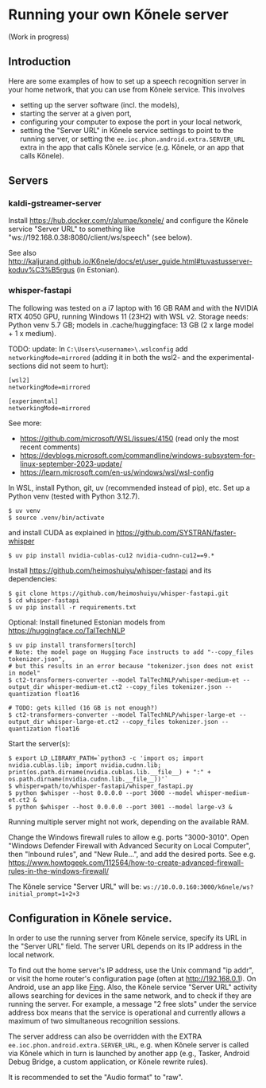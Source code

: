# Running your own Kõnele server

(Work in progress)

## Introduction

Here are some examples of how to set up a speech recognition server in your home network,
that you can use from Kõnele service. This involves

- setting up the server software (incl. the models),
- starting the server at a given port,
- configuring your computer to expose the port in your local network,
- setting the "Server URL" in Kõnele service settings to point to the running server,
  or setting the ``ee.ioc.phon.android.extra.SERVER_URL`` extra in the app that
  calls Kõnele service (e.g. Kõnele, or an app that calls Kõnele).

## Servers

### kaldi-gstreamer-server

Install <https://hub.docker.com/r/alumae/konele/>
and configure the Kõnele service "Server URL" to something like "ws://192.168.0.38:8080/client/ws/speech" (see below).

See also
<http://kaljurand.github.io/K6nele/docs/et/user_guide.html#tuvastusserver-koduv%C3%B5rgus>
(in Estonian).

### whisper-fastapi

The following was tested on a i7 laptop with 16 GB RAM and with the NVIDIA RTX 4050 GPU,
running Windows 11 (23H2) with WSL v2.
Storage needs: Python venv 5.7 GB; models in .cache/huggingface: 13 GB (2 x large model + 1 x medium).

TODO: update: In ``C:\Users\<username>\.wslconfig`` add ``networkingMode=mirrored``
(adding it in both the wsl2- and the experimental-sections did not seem to hurt):

```
[wsl2]
networkingMode=mirrored

[experimental]
networkingMode=mirrored
```

See more:

- https://github.com/microsoft/WSL/issues/4150 (read only the most recent comments)
- https://devblogs.microsoft.com/commandline/windows-subsystem-for-linux-september-2023-update/
- https://learn.microsoft.com/en-us/windows/wsl/wsl-config

In WSL, install Python, git, uv (recommended instead of pip), etc.
Set up a Python venv (tested with Python 3.12.7).

```
$ uv venv
$ source .venv/bin/activate
```

and install CUDA as explained in <https://github.com/SYSTRAN/faster-whisper>

```
$ uv pip install nvidia-cublas-cu12 nvidia-cudnn-cu12==9.*
```

Install https://github.com/heimoshuiyu/whisper-fastapi and its dependencies:

```
$ git clone https://github.com/heimoshuiyu/whisper-fastapi.git
$ cd whisper-fastapi
$ uv pip install -r requirements.txt
```

Optional: Install finetuned Estonian models from https://huggingface.co/TalTechNLP

```
$ uv pip install transformers[torch]
# Note: the model page on Hugging Face instructs to add "--copy_files tokenizer.json",
# but this results in an error because "tokenizer.json does not exist in model"
$ ct2-transformers-converter --model TalTechNLP/whisper-medium-et --output_dir whisper-medium-et.ct2 --copy_files tokenizer.json --quantization float16

# TODO: gets killed (16 GB is not enough?)
$ ct2-transformers-converter --model TalTechNLP/whisper-large-et --output_dir whisper-large-et.ct2 --copy_files tokenizer.json --quantization float16
```

Start the server(s):

```
$ export LD_LIBRARY_PATH=`python3 -c 'import os; import nvidia.cublas.lib; import nvidia.cudnn.lib; print(os.path.dirname(nvidia.cublas.lib.__file__) + ":" + os.path.dirname(nvidia.cudnn.lib.__file__))'`
$ whisper=path/to/whisper-fastapi/whisper_fastapi.py
$ python $whisper --host 0.0.0.0 --port 3000 --model whisper-medium-et.ct2 &
$ python $whisper --host 0.0.0.0 --port 3001 --model large-v3 &
```

Running multiple server might not work, depending on the available RAM.

Change the Windows firewall rules to allow e.g. ports "3000-3010".
Open "Windows Defender Firewall with Advanced Security on Local Computer", then "Inbound rules",
and "New Rule...", and add the desired ports.
See e.g. https://www.howtogeek.com/112564/how-to-create-advanced-firewall-rules-in-the-windows-firewall/

The Kõnele service "Server URL" will be: ``ws://10.0.0.160:3000/k6nele/ws?initial_prompt=1+2+3``

## Configuration in Kõnele service.

In order to use the running server from Kõnele service, specify its URL in the "Server URL" field. The server URL depends on its IP address in the local network.

To find out the home server's IP address, use the Unix command "ip addr", or visit the home router's configuration page (often at http://192.168.0.1).
On Android, use an app like [Fing](https://www.fing.com/products/fing-app). Also, the Kõnele service "Server URL"
activity allows searching for devices in the same network, and to check if they are running the server. For example, a message "2 free slots" under the service address box means that the service is operational and currently allows a maximum of two simultaneous recognition sessions.

The server address can also be overridden with the EXTRA ``ee.ioc.phon.android.extra.SERVER_URL``, e.g. when Kõnele server is called via Kõnele
which in turn is launched by another app (e.g., Tasker, Android Debug Bridge, a custom application, or Kõnele rewrite rules).

It is recommended to set the "Audio format" to "raw".
